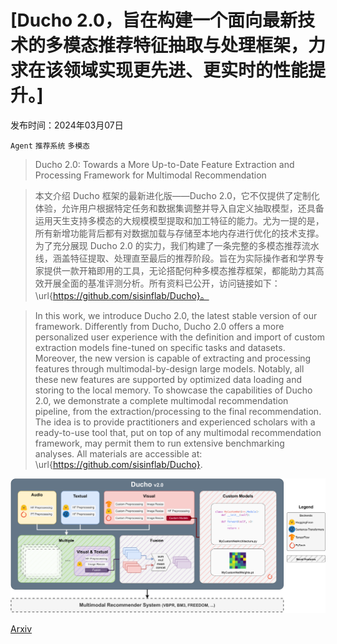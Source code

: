 # [Ducho 2.0，旨在构建一个面向最新技术的多模态推荐特征抽取与处理框架，力求在该领域实现更先进、更实时的性能提升。]

发布时间：2024年03月07日

`Agent` `推荐系统` `多模态`

> Ducho 2.0: Towards a More Up-to-Date Feature Extraction and Processing Framework for Multimodal Recommendation

> 本文介绍 Ducho 框架的最新进化版——Ducho 2.0，它不仅提供了定制化体验，允许用户根据特定任务和数据集调整并导入自定义抽取模型，还具备运用天生支持多模态的大规模模型提取和加工特征的能力。尤为一提的是，所有新增功能背后都有对数据加载与存储至本地内存进行优化的技术支撑。为了充分展现 Ducho 2.0 的实力，我们构建了一条完整的多模态推荐流水线，涵盖特征提取、处理直至最后的推荐阶段。旨在为实际操作者和学界专家提供一款开箱即用的工具，无论搭配何种多模态推荐框架，都能助力其高效开展全面的基准评测分析。所有资料已公开，访问链接如下：\url{https://github.com/sisinflab/Ducho}。

> In this work, we introduce Ducho 2.0, the latest stable version of our framework. Differently from Ducho, Ducho 2.0 offers a more personalized user experience with the definition and import of custom extraction models fine-tuned on specific tasks and datasets. Moreover, the new version is capable of extracting and processing features through multimodal-by-design large models. Notably, all these new features are supported by optimized data loading and storing to the local memory. To showcase the capabilities of Ducho 2.0, we demonstrate a complete multimodal recommendation pipeline, from the extraction/processing to the final recommendation. The idea is to provide practitioners and experienced scholars with a ready-to-use tool that, put on top of any multimodal recommendation framework, may permit them to run extensive benchmarking analyses. All materials are accessible at: \url{https://github.com/sisinflab/Ducho}.

![Ducho 2.0，旨在构建一个面向最新技术的多模态推荐特征抽取与处理框架，力求在该领域实现更先进、更实时的性能提升。](../../../paper_images/2403.04503/x1.png)

[Arxiv](https://arxiv.org/abs/2403.04503)